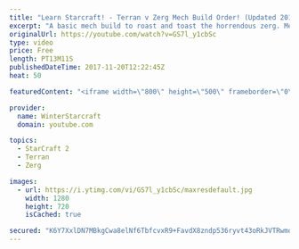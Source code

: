 ```yaml
---
title: "Learn Starcraft! - Terran v Zerg Mech Build Order! (Updated 2018)"
excerpt: "A basic mech build to roast and toast the horrendous zerg. Meant for lower level players looking for some direction! -- Watch live at https://www.twitch.tv/wintergaming"
originalUrl: https://youtube.com/watch?v=GS7l_y1cbSc
type: video
price: Free
length: PT13M11S
publishedDateTime: 2017-11-20T12:22:45Z
heat: 50

featuredContent: "<iframe width=\"800\" height=\"500\" frameborder=\"0\" src=\"https://www.youtube.com/embed/GS7l_y1cbSc\" allow=\"accelerometer; autoplay; encrypted-media; gyroscope; picture-in-picture\" allowfullscreen></iframe>"

provider:
  name: WinterStarcraft
  domain: youtube.com

topics:
  - StarCraft 2
  - Terran
  - Zerg

images:
  - url: https://i.ytimg.com/vi/GS7l_y1cbSc/maxresdefault.jpg
    width: 1280
    height: 720
    isCached: true

secured: "K6Y7XxlDN7MBkgCwa8elNf6TbfcvxR9+FavdX8zndp536ryvt43oRkJVTRwmqqcMcmLuhCyBy15DR/btndi8OQxnd+DOPGIc/vPw+bSFjT8RCGa1gkCIABmRh+kSzagZn8XtF89/4j8el/KEP+Nte/FVCTM3T5qCNQeR0VRx5C/vprDKGpfwcniTZFz6wxQUYRQw4zoRciJ4D2EWabpJKme0uIi+4yWphQSAvqGos1eR2qKzUP8IRW8iqXSwKCshcz+F+0tj9jssQiHIHjyA5tZy85VH49QVTEXP3cKxxofCyVTrT7p5NVDLAQ/JpT3Cha7ncF7GSUUMDCMUiYnXsgDo5gXNHL/II7wwYCMgh6YRgmH+833UNBOIeBH1TloKBcMH0F0brhMA+tsCxFcN95W7DJgHipeLnGIqewTb/V4=;CJRKXYZGiR0EcNk9wsi5nw=="
---
```


